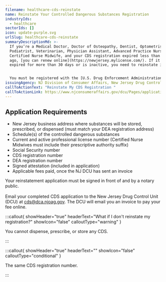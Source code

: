 ```yaml
---
filename: healthcare-cds-reinstate
name: Reinstate Your Controlled Dangerous Substances Registration
industryIds:
  - healthcare
sectorIds: []
icon: update-purple.svg
urlSlug: healthcare-cds-reinstate
summaryDescriptionMd: >-
  If you’re a Medical Doctor, Doctor of Osteopathy, Dentist, Optometrist,
  Podiatrist, Veterinarian, Physician Assistant, Advanced Practice Nurse, or
  Certified Nurse Midwife, and your CDS registration expired less than 30 days
  ago, [you can renew online](https://newjersey.mylicense.com/). If it has been
  expired for more than 30 days or is inactive, you need to reinstate it. 


  You must be registered with the [U.S. Drug Enforcement Administration (DEA)](https://www.deadiversion.usdoj.gov/online_forms_apps.html) before applying for your CDS reinstatement.
issuingAgency: NJ Division of Consumer Affairs, New Jersey Drug Control Unit
callToActionText: "Reinstate My CDS Registration "
callToActionLink: https://www.njconsumeraffairs.gov/dcu/Pages/applications.aspx
---
```


## Application Requirements

- New Jersey business address where substances will be stored, prescribed, or dispensed (must match your DEA registration address)
- Schedule(s) of the controlled dangerous substances
- Current and active professional license number (Certified Nurse Midwives must include their prescriptive authority suffix)
- Social Security number
- CDS registration number
- DEA registration number
- Signed attestation (included in application)
- Applicable fees paid, once the NJ DCU has sent an invoice

Your reinstatement application must be signed in front of and by a notary public.\
\
Email your completed CDS application to the New Jersey Drug Control Unit (DCU) at [cds@dca.njoag.gov](mailto:CDS@dca.njoag.gov). The DCU will email you an invoice to pay your fee online.

:::callout{ showHeader="true" headerText="What if I don't reinstate my registration?" showIcon="false" calloutType="warning" }

You cannot dispense, prescribe, or store any CDS.

:::

:::callout{ showHeader="true" headerText="" showIcon="false" calloutType="conditional" }

The same CDS registration number.

:::
